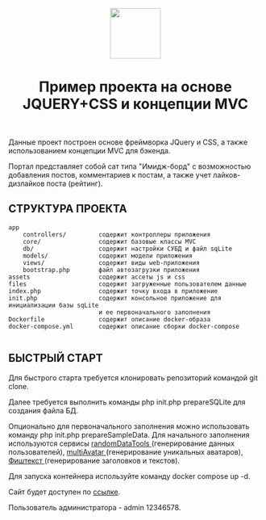 <p align="center">
    <a href="https://github.com/yiisoft" target="_blank">
        <img src="https://avatars0.githubusercontent.com/u/993323" height="100px">
    </a>
    <h1 align="center">Пример проекта на основе JQUERY+CSS и концепции MVC</h1>
    <br>
</p>

Данные проект построен основе фреймворка JQuery и CSS, а также использованием концепции MVC для бэкенда.

Портал представляет собой сат типа "Имидж-борд" с возможностью добавления постов, комментариев к постам,
а также учет лайков-дизлайков поста (рейтинг).


СТРУКТУРА ПРОЕКТА
-------------------

```
app
    controllers/         содержит контроллеры приложения
    core/                содержит базовые классы MVC
    db/                  содержит настройки СУБД и файл sqLite
    models/              содержит модели приложения
    views/               содержит виды web-приложения
    bootstrap.php        файл автозагрузки приложения
assets                   содержит ассеты js и css
files                    содержит загруженные пользователем данные
index.php                содержит точку входа в приложение
init.php                 содержит консольное приложение для инициализации базы sqLite
                         и ее первоначального заполнения
Dockerfile               содержит описание docker-образа
docker-compose.yml       содержит описание сборки docker-compose
    
```

БЫСТРЫЙ СТАРТ
-------------------

Для быстрого старта требуется клонировать репозиторий командой git clone.

Далее требуется выполнить команды php init.php prepareSQLite для создания файла БД.

Опционально для первоначального заполнения можно использовать команду php init.php prepareSampleData.
Для начального заполнения используются сервисы <a href="https://api.randomdatatools.ru"> randomDataTools </a>
(генерирование данных пользователей), <a href="https://api.multiavatar.com/"> multiAvatar </a>
(генерирование уникальных аватаров), <a href="https://fish-text.ru/api/"> Фиштекст </a>
(генерирование заголовков и текстов).

Для запуска контейнера используйте команду docker compose up -d.

Сайт будет доступен по <a href="http://localhost:20080">ссылке</a>.

Пользователь администратора - admin 12346578.